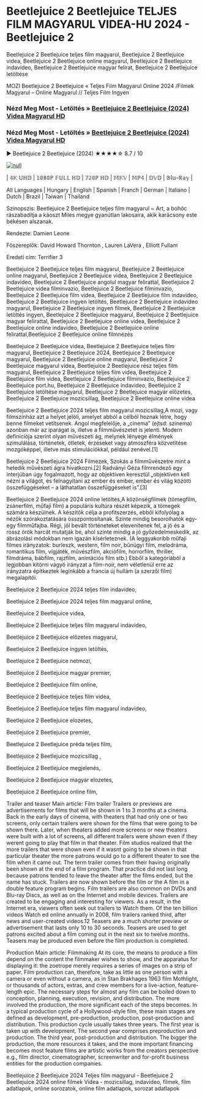 # Beetlejuice 2 Beetlejuice TELJES FILM MAGYARUL VIDEA-HU 2024 - Beetlejuice 2




Beetlejuice 2 Beetlejuice teljes film magyarul, Beetlejuice 2 Beetlejuice videa, Beetlejuice 2 Beetlejuice online magyarul, Beetlejuice 2 Beetlejuice indavideo, Beetlejuice 2 Beetlejuice magyar felirat, Beetlejuice 2 Beetlejuice letöltése

MOZI Beetlejuice 2 Beetlejuice « Teljes Film Magyarul Online 2024 /Filmek Magyarul – Online Magyarul // Teljes Film Ingyen

### Nézd Meg Most - Letöltés » [Beetlejuice 2 Beetlejuice (2024) Videa Magyarul HD](https://t.co/jH6vM2ko1E)

### Nézd Meg Most - Letöltés » [Beetlejuice 2 Beetlejuice (2024) Videa Magyarul HD](https://t.co/jH6vM2ko1E)

▶️ Beetlejuice 2 Beetlejuice (2024) ★★★★☆ 8.7 / 10

[![null](https://static.wixstatic.com/media/855a25_043b5abeb4ae4d35ac003198e7fe56ed~mv2.gif)](https://t.co/jH6vM2ko1E)

| 𝟜𝕂 𝕌ℍ𝔻 | 𝟙𝟘𝟠𝟘ℙ 𝔽𝕌𝕃𝕃 ℍ𝔻 | 𝟟𝟚𝟘ℙ ℍ𝔻 | 𝕄𝕂𝕍 | 𝕄ℙ𝟜 | 𝔻𝕍𝔻 | 𝔹𝕝𝕦-ℝ𝕒𝕪 |

All Languages | Hungary | English | Spanish | Franch | German | Italiano | Dutch | Brazil | Taiwan | Thailand

Szinopszis: Beetlejuice 2 Beetlejuice teljes film magyarul ~ Art, a bohóc rászabadítja a káoszt Miles megye gyanútlan lakosaira, akik karácsony este békésen alszanak.

Rendezte: Damien Leone

Főszereplők: David Howard Thornton , Lauren LaVera , Elliott Fullam

Eredeti cím: Terrifier 3

Beetlejuice 2 Beetlejuice teljes film magyarul, Beetlejuice 2 Beetlejuice online magyarul, Beetlejuice 2 Beetlejuice videa, Beetlejuice 2 Beetlejuice indavideo, Beetlejuice 2 Beetlejuice angolul magyar felirattal, Beetlejuice 2 Beetlejuice videa filminvazio, Beetlejuice 2 Beetlejuice filminvazio, Beetlejuice 2 Beetlejuice film videa, Beetlejuice 2 Beetlejuice film indavideo, Beetlejuice 2 Beetlejuice ingyen letöltés, Beetlejuice 2 Beetlejuice indavideo magyarul, Beetlejuice 2 Beetlejuice ingyen filmek, Beetlejuice 2 Beetlejuice letöltés ingyen, Beetlejuice 2 Beetlejuice magyarul, Beetlejuice 2 Beetlejuice magyar felirattal, Beetlejuice 2 Beetlejuice online videa, Beetlejuice 2 Beetlejuice online indavideo, Beetlejuice 2 Beetlejuice online felirattal,Beetlejuice 2 Beetlejuice online filmnézés

Beetlejuice 2 Beetlejuice videa, Beetlejuice 2 Beetlejuice teljes film magyarul, Beetlejuice 2 Beetlejuice 2024, Beetlejuice 2 Beetlejuice magyarul, Beetlejuice 2 Beetlejuice online magyarul, Beetlejuice 2 Beetlejuice magyarul videa, Beetlejuice 2 Beetlejuice rész teljes film magyarul, Beetlejuice 2 Beetlejuice teljes film videa, Beetlejuice 2 Beetlejuice film videa, Beetlejuice 2 Beetlejuice filminvazio, Beetlejuice 2 Beetlejuice port.hu, Beetlejuice 2 Beetlejuice indavideo, Beetlejuice 2 Beetlejuice letöltése magyarul, Beetlejuice 2 Beetlejuice magyar előzetes, Beetlejuice 2 Beetlejuice mozicsillag, Beetlejuice 2 Beetlejuice online videa

Beetlejuice 2 Beetlejuice 2024 teljes film magyarul mozicsillag,A mozi, vagy filmszínház azt a helyet jelöli, amelyet abból a célból hoznak létre, hogy benne filmeket vetítsenek. Angol megfelelője, a „cinema” (ejtsd: szinema) azonban már az iparágat is, illetve a filmművészetet is jelenti. Modern definíciója szerint olyan művészeti ág, melynek lényege élmények szimulálása, történetek, ötletek, érzéseket vagy atmoszféra közvetítése mozgóképpel, illetve más stimulációkkal, például zenével.[1]

Beetlejuice 2 Beetlejuice 2024 Filmezek, Szokás a filmművészetre mint a hetedik művészeti ágra hivatkozni.[2] Radványi Géza filmrendező egy interjúban úgy fogalmazott, hogy az objektíven keresztül „objektíven kell nézni a világot, és felnagyítani az ember és ember, ember és világ közötti összefüggéseket – a láthatatlan összefüggéseket is”.[3]

Beetlejuice 2 Beetlejuice 2024 online letöltés,A közönségfilmek (tömegfilm, zsánerfilm, műfaji film) a populáris kultúra részét képezik, a tömegek számára készülnek. A készítők célja a profitszerzés, ebből kifolyólag a nézők szórakoztatására összpontosítanak. Szinte mindig besorolhatók egy-egy filmműfajba. Régi, jól bevált történeteket elevenítenek fel, a jó és a rossz örök harcát mutatják be, ahol szinte mindig a jó győzedelmeskedik, az ábrázolási módokban nem igazán kísérleteznek. (A leggyakoribb műfaji filmes irányzatok: burleszk, western, film noir, bűnügyi film, melodráma, romantikus film, vígjáték, művészfilm, akciófilm, horrorfilm, thriller, filmdráma, bábfilm, rajzfilm, animációs film stb.) Ebből a kategóriából a legjobban kitörni vágyó irányzat a film-noir, nem véletlenül erre az irányzatra építkeztek leginkább a francia új hullám (a szerzői film) megalapítói.

Beetlejuice 2 Beetlejuice 2024 teljes film indavideo,

Beetlejuice 2 Beetlejuice 2024 teljes film magyarul online,

Beetlejuice 2 Beetlejuice videa,

Beetlejuice 2 Beetlejuice teljes film magyarul indavideo,

Beetlejuice 2 Beetlejuice előzetes magyarul,

Beetlejuice 2 Beetlejuice ingyen letöltés,

Beetlejuice 2 Beetlejuice netmozi,

Beetlejuice 2 Beetlejuice magyar premier,

Beetlejuice 2 Beetlejuice film online,

Beetlejuice 2 Beetlejuice teljes film videa,

Beetlejuice 2 Beetlejuice teljes film magyarul indavideo,

Beetlejuice 2 Beetlejuice elozetes,

Beetlejuice 2 Beetlejuice premier,

Beetlejuice 2 Beetlejuice préda teljes film,

Beetlejuice 2 Beetlejuice mozicsillag ,

Beetlejuice 2 Beetlejuice megjelenés,

Beetlejuice 2 Beetlejuice magyar elozetes,

Beetlejuice 2 Beetlejuice online film,

Trailer and teaser Main article: Film trailer Trailers or previews are advertisements for films that will be shown in 1 to 3 months at a cinema. Back in the early days of cinema, with theaters that had only one or two screens, only certain trailers were shown for the films that were going to be shown there. Later, when theaters added more screens or new theaters were built with a lot of screens, all different trailers were shown even if they werent going to play that film in that theater. Film studios realized that the more trailers that were shown even if it wasnt going to be shown in that particular theater the more patrons would go to a different theater to see the film when it came out. The term trailer comes from their having originally been shown at the end of a film program. That practice did not last long because patrons tended to leave the theater after the films ended, but the name has stuck. Trailers are now shown before the film or the A film in a double feature program begins. Film trailers are also common on DVDs and Blu-ray Discs, as well as on the Internet and mobile devices. Trailers are created to be engaging and interesting for viewers. As a result, in the Internet era, viewers often seek out trailers to Watch them. Of the ten billion videos Watch ed online annually in 2008, film trailers ranked third, after news and user-created videos.12 Teasers are a much shorter preview or advertisement that lasts only 10 to 30 seconds. Teasers are used to get patrons excited about a film coming out in the next six to twelve months. Teasers may be produced even before the film production is completed.

Production Main article: Filmmaking At its core, the means to produce a film depend on the content the filmmaker wishes to show, and the apparatus for displaying it: the zoetrope merely requires a series of images on a strip of paper. Film production can, therefore, take as little as one person with a camera or even without a camera, as in Stan Brakhages 1963 film Mothlight, or thousands of actors, extras, and crew members for a live-action, feature-length epic. The necessary steps for almost any film can be boiled down to conception, planning, execution, revision, and distribution. The more involved the production, the more significant each of the steps becomes. In a typical production cycle of a Hollywood-style film, these main stages are defined as development, pre-production, production, post-production and distribution. This production cycle usually takes three years. The first year is taken up with development. The second year comprises preproduction and production. The third year, post-production and distribution. The bigger the production, the more resources it takes, and the more important financing becomes most feature films are artistic works from the creators perspective e.g., film director, cinematographer, screenwriter and for-profit business entities for the production companies.

Beetlejuice 2 Beetlejuice 2024 Teljes film magyarul - Beetlejuice 2 Beetlejuice 2024 online filmek Videa - mozicsillag, indavideo, filmek, film adatlapok, online sorozatok, online film adatlapok, sorozat adatlapok
